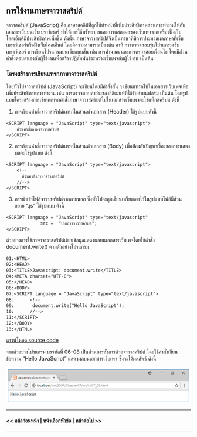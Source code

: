 ## การใช้งานภาษาจาวาสคริปต์

จาวาสคริปต์ (JavaScript)  คือ ภาษาสคลิป์ที่ถูกใช้ทำหน้าที่เพิ่มประสิทธิภาพส่วนการทำงานให้กับเอกสารเว็บบนเว็บเบราว์เซอร์ ทำให้การใช้ทรัพยากรและการแสดงผลของเว็บเพจจากเครื่องฝั่งเว็บไคลเอ็นต์มีประสิทธิภาพเพิ่มขึ้น ดังนั้น ภาษาจาวาสคริปต์จึงเป็นภาษาที่มีการประมวลผลภาษาที่เว็บเบราว์เซอร์หรือฝั่งเว็บไคลเอ็นต์ โดยมีความสามารถเบื้องต้น อาทิ การตรวจสอบรุ่นโปรแกรมเว็บเบราว์เซอร์ การเขียนโปรแกรมบนเว็บแบบสั้น เช่น การคำนวณ และการตรวจสอบเงื่อนไข โดยมีส่วนคำสั่งตอบสนองกับผู้ใช้งานเพื่อสร้างปฏิสัมพันธ์ระหว่างเว็บเพจกับผู้ใช้งาน เป็นต้น 


### โครงสร้างการเขียนแทรกภาษาจาวาสคริปต์

โดยทั่วไปจาวาสคริปต์ (JavaScript) จะเขียนโดยมีคำสั่งสั้น ๆ เขียนแทรกไปในเอกสารเว็บเพจเพื่อเพิ่มประสิทธิภาพการทำงาน เช่น การตรวจสอบค่าว่างของอิลิเมนท์ที่ใช้รับค่าบนฟอร์ม เป็นต้น โดยรูปแบบโครงสร้างการเขียนแทรกคำสั่งภาษาจาวาสคริปต์ไปในเอกสารเว็บเพจจะใช้แท็กสคริปต์ <SCRIPT>….</SCRIPT> ดังนี้

1.  การเขียนคำสั่งจาวาสคริปต์แทรกในส่วนหัวเอกสาร (Header) ใช้รูปแบบดังนี้

```
<SCRIPT language = "JavaScript" type="text/javascript">
    ส่วนคำสั่งภาษาจาวาสคริปต์
</SCRIPT>

```

2.  การเขียนคำสั่งจาวาสคริปต์แทรกในส่วนตัวเอกสาร (Body) เพื่อป้องกันปัญหาเรื่องของการแสดงผลจะใช้รูปแบบ ดังนี้

```
<SCRIPT language = "JavaScript" type="text/javascript">
    <!--
      ส่วนคำสั่งภาษาจาวาสคริปต์
    //-->
</SCRIPT>
```

3.  การนำเข้าไฟล์จาวาสคริปต์จากภายนอก ซึ่งทั่วไปจะถูกเขียนเตรียมเอาไว้ในรูปแบบไฟล์มีส่วนขยาย “.js” ใช้รูปแบบ ดังนี้

```
<SCRIPT language = "JavaScript" type="text/javascript"
             src =  "เอกสารจาวาสคริปต์";
</SCRIPT>
```

ตัวอย่างการใช้ภาษาจาวาสคริปต์เขียนข้อมูลแสดงผลบนเอกสารเว็บเพจโดยใช้คำสั่ง document.write() ตามตัวอย่างโปรแกรม

```
01:<HTML>
02:<HEAD>
03:<TITLE>Javascript: document.write</TITLE>
04:<META charset="UTF-8">
05:</HEAD>
06:<BODY>
07:<SCRIPT language = "JavaScript" type="text/javascript">
08:	     <!--
09:	      document.write("Hello JavaScript");
10:	     //-->
11:</SCRIPT>
12:</BODY>
13:</HTML>
```

[ดาวน์โหลด source code](src/ch07_01.php)

จากตัวอย่างโปรแกรม บรรทัดที่ 06-08 เป็นส่วนการสั่งการด้วยจาวาสคริปต์ โดยใช้คำสั่งเขียนข้อความ “Hello JavaScript” แสดงผลบนเอกสารเว็บเพจ ซึ่งจะได้ผลลัพธ์ ดังนี้

<img src=img/0701.png>

---
#### [<< หน้าก่อนหน้า](0701.md) | [หน้าเลือกหัวข้อ](README.md) | [หน้าต่อไป >>](0703.md)
---
